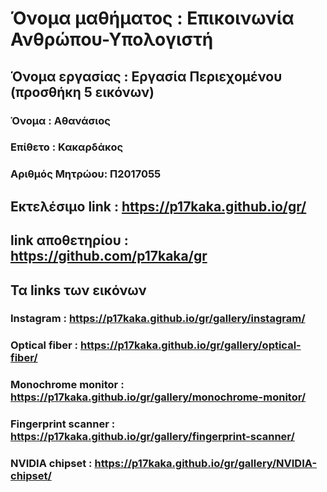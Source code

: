 

# Όνομα μαθήματος : Επικοινωνία Ανθρώπου-Υπολογιστή
## Όνομα εργασίας : Εργασία Περιεχομένου (προσθήκη 5 εικόνων)
### Όνομα : Αθανάσιος
### Επίθετο : Κακαρδάκος
### Αριθμός Μητρώου: Π2017055
 ## Eκτελέσιμο link : https://p17kaka.github.io/gr/
 ## link αποθετηρίου : https://github.com/p17kaka/gr
 ## Τα links των εικόνων
  ### Instagram : https://p17kaka.github.io/gr/gallery/instagram/
  ### Optical fiber : https://p17kaka.github.io/gr/gallery/optical-fiber/
  ### Monochrome monitor : https://p17kaka.github.io/gr/gallery/monochrome-monitor/
  ### Fingerprint scanner : https://p17kaka.github.io/gr/gallery/fingerprint-scanner/
  ### NVIDIA chipset : https://p17kaka.github.io/gr/gallery/NVIDIA-chipset/
